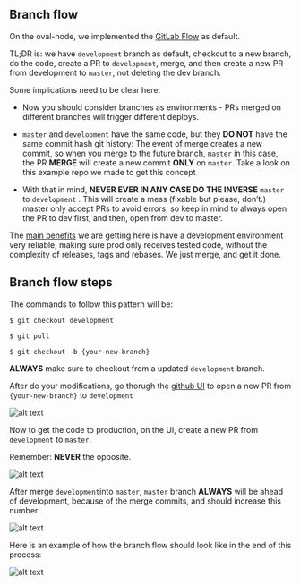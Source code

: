 ## Branch flow

On the oval-node, we implemented the [GitLab Flow](https://about.gitlab.com/topics/version-control/what-is-gitlab-flow/) as default. 

TL;DR is: we have `development` branch as default, checkout to a new branch, do the code, create a PR to `development`, merge, and then create a new PR from development to `master`, not deleting the dev branch.

Some implications need to be clear here:

- Now you should consider branches as environments - PRs merged on different branches will trigger different deploys.

- `master` and `development` have the same code, but they **DO NOT** have the same commit hash git history: The event of merge creates a new commit, so when you merge to the future branch, `master` in this case, the PR **MERGE** will create a new commit **ONLY** on `master`. Take a look on this example repo we made to get this concept

- With that in mind, **NEVER EVER IN ANY CASE DO THE INVERSE** `master` to `development` . This will create a mess (fixable but please, don’t.)
master only accept PRs to avoid errors, so keep in mind to always open the PR to dev first, and then, open from dev to master.

The [main benefits](https://about.gitlab.com/blog/2020/03/05/what-is-gitlab-flow/) we are getting here is have a development environment very reliable, making sure prod only receives tested code, without the complexity of releases, tags and rebases. We just merge, and get it done.

## Branch flow steps

The commands to follow this pattern will be:

```
$ git checkout development

$ git pull

$ git checkout -b {your-new-branch}

```
**ALWAYS** make sure to checkout from a updated `development` branch.

After do your modifications, go thorugh the [github UI](https://github.com/UMAprotocol/oval-node/compare) to open a new PR from `{your-new-branch}` to `development`


![alt text](https://i.imgur.com/nOJHSl1.png)

Now to get the code to production, on the UI, create a new PR from `development` to `master`.

Remember: **NEVER** the opposite.

![alt text](https://i.imgur.com/BlNsMEW.png)

After merge `development`into `master`, `master` branch **ALWAYS** will be ahead of development, because of the merge commits, and should increase this number:

![alt text](https://i.imgur.com/TmubYOs.png)


Here is an example of how the branch flow should look like in the end of this process:

![alt text](https://i.imgur.com/vpBySTn.png)
